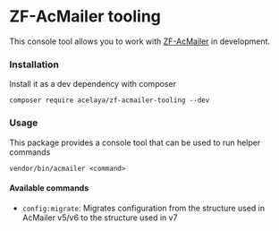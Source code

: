 # ZF-AcMailer tooling

This console tool allows you to work with [ZF-AcMailer](https://github.com/acelaya/ZF-AcMailer) in development.

### Installation

Install it as a dev dependency with composer

    composer require acelaya/zf-acmailer-tooling --dev

### Usage

This package provides a console tool that can be used to run helper commands

    vendor/bin/acmailer <command>

#### Available commands

* `config:migrate`: Migrates configuration from the structure used in AcMailer v5/v6 to the structure used in v7
